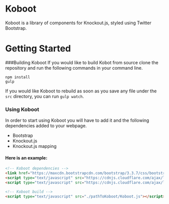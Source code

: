 # Koboot
Koboot is a library of components for Knockout.js, styled using Twitter Bootstrap. 

# Getting Started  

###Building Koboot
If you would like to build Kobot from source clone the repository and run the following commands in your command line.

```
npm install
gulp
```

If you would like Koboot to rebuild as soon as you save any file under the `src` directory, you can run `gulp watch`.

### Using Koboot

In order to start using Koboot you will have to add it and the following dependencies added to your webpage.
* Bootstrap
* Knockout.js
* Knockout.js mapping

#### Here is an example:

``` html
<!-- Koboot dependencies -->
<link href="https://maxcdn.bootstrapcdn.com/bootstrap/3.3.7/css/bootstrap.min.css" rel="stylesheet" integrity="sha384-BVYiiSIFeK1dGmJRAkycuHAHRg32OmUcww7on3RYdg4Va+PmSTsz/K68vbdEjh4u" crossorigin="anonymous">
<script type="text/javascript" src="https://cdnjs.cloudflare.com/ajax/libs/knockout/3.4.0/knockout-min.js"></script>
<script type="text/javascript" src="https://cdnjs.cloudflare.com/ajax/libs/knockout.mapping/2.4.1/knockout.mapping.js"></script>

<!-- Koboot build -->
<script type="text/javascript" src="./pathToKoboot/Koboot.js"></script>
```



